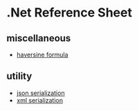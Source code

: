 # .Net Reference Sheet

## miscellaneous

- [haversine formula](./miscellaneous/haversine-formula.md)

## utility

- [json serialization](./utility/json-serialization.md)
- [xml serialization](./utility/xml-serialization.md)
